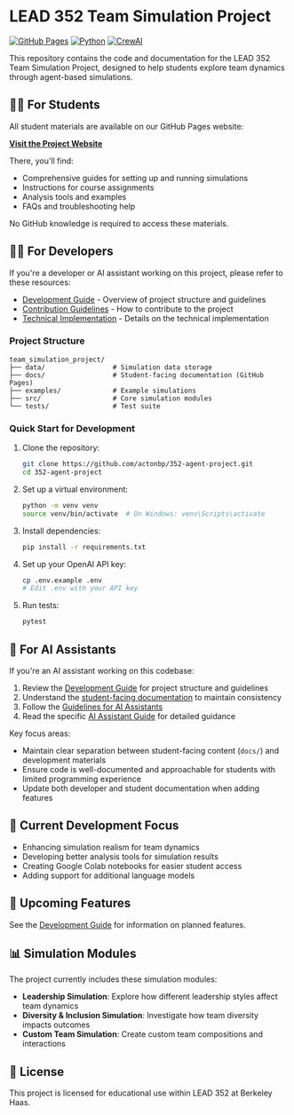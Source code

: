 # LEAD 352 Team Simulation Project

[![GitHub Pages](https://img.shields.io/badge/GitHub%20Pages-Active-brightgreen)](https://actonbp.github.io/352-agent-project/)
[![Python](https://img.shields.io/badge/Python-3.8+-blue.svg)](https://www.python.org/downloads/)
[![CrewAI](https://img.shields.io/badge/CrewAI-0.14.0-orange.svg)](https://crewai.io)

This repository contains the code and documentation for the LEAD 352 Team Simulation Project, designed to help students explore team dynamics through agent-based simulations.

## 👩‍🎓 For Students

All student materials are available on our GitHub Pages website:

**[Visit the Project Website](https://actonbp.github.io/352-agent-project/)**

There, you'll find:
- Comprehensive guides for setting up and running simulations
- Instructions for course assignments
- Analysis tools and examples
- FAQs and troubleshooting help

No GitHub knowledge is required to access these materials.

## 👨‍💻 For Developers

If you're a developer or AI assistant working on this project, please refer to these resources:

- [Development Guide](DEVELOPMENT.md) - Overview of project structure and guidelines
- [Contribution Guidelines](DEVELOPMENT.md#contribution-guidelines) - How to contribute to the project
- [Technical Implementation](DEVELOPMENT.md#technical-implementation-notes) - Details on the technical implementation

### Project Structure

```
team_simulation_project/
├── data/                 # Simulation data storage
├── docs/                 # Student-facing documentation (GitHub Pages)
├── examples/             # Example simulations
├── src/                  # Core simulation modules
└── tests/                # Test suite
```

### Quick Start for Development

1. Clone the repository:
   ```bash
   git clone https://github.com/actonbp/352-agent-project.git
   cd 352-agent-project
   ```

2. Set up a virtual environment:
   ```bash
   python -m venv venv
   source venv/bin/activate  # On Windows: venv\Scripts\activate
   ```

3. Install dependencies:
   ```bash
   pip install -r requirements.txt
   ```

4. Set up your OpenAI API key:
   ```bash
   cp .env.example .env
   # Edit .env with your API key
   ```

5. Run tests:
   ```bash
   pytest
   ```

## 🤖 For AI Assistants

If you're an AI assistant working on this codebase:

1. Review the [Development Guide](DEVELOPMENT.md) for project structure and guidelines
2. Understand the [student-facing documentation](https://actonbp.github.io/352-agent-project/) to maintain consistency
3. Follow the [Guidelines for AI Assistants](DEVELOPMENT.md#guidelines-for-ai-assistants)
4. Read the specific [AI Assistant Guide](claude.md) for detailed guidance

Key focus areas:
- Maintain clear separation between student-facing content (`docs/`) and development materials
- Ensure code is well-documented and approachable for students with limited programming experience
- Update both developer and student documentation when adding features

## 🚀 Current Development Focus

- Enhancing simulation realism for team dynamics
- Developing better analysis tools for simulation results
- Creating Google Colab notebooks for easier student access
- Adding support for additional language models

## 📝 Upcoming Features

See the [Development Guide](DEVELOPMENT.md#upcoming-features) for information on planned features.

## 📊 Simulation Modules

The project currently includes these simulation modules:

- **Leadership Simulation**: Explore how different leadership styles affect team dynamics
- **Diversity & Inclusion Simulation**: Investigate how team diversity impacts outcomes
- **Custom Team Simulation**: Create custom team compositions and interactions

## 📄 License

This project is licensed for educational use within LEAD 352 at Berkeley Haas. 